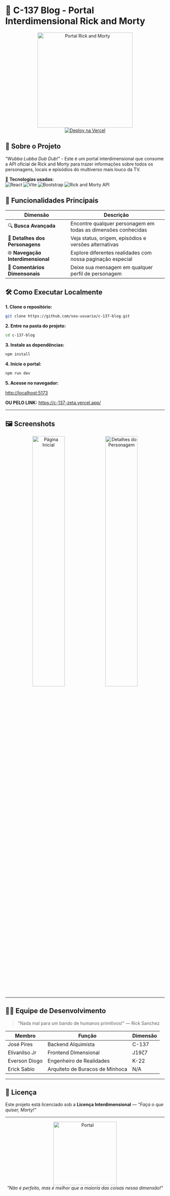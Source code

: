 # 🚀 C-137 Blog - Portal Interdimensional Rick and Morty 

<div align="center">
  <img src="https://github.com/user-attachments/assets/7f76f074-c468-46e4-9c33-b3b6e69d68c3" width="300" alt="Portal Rick and Morty">
  <br>
  <a href="https://c-137-zeta.vercel.app/">
    <img src="https://img.shields.io/badge/ACESSE%20O%20PORTAL-%2300B4FF?style=for-the-badge&logo=vercel&logoColor=white" alt="Deploy na Vercel">
  </a>
</div>

## 🌌 Sobre o Projeto

*"Wubba Lubba Dub Dub!"* - Este é um portal interdimensional que consome a API oficial de Rick and Morty para trazer informações sobre todos os personagens, locais e episódios do multiverso mais louco da TV.

🔹 **Tecnologias usadas**:  
![React](https://img.shields.io/badge/-React-61DAFB?style=flat-square&logo=react&logoColor=black)
![Vite](https://img.shields.io/badge/-Vite-646CFF?style=flat-square&logo=vite&logoColor=white)
![Bootstrap](https://img.shields.io/badge/-Bootstrap-7952B3?style=flat-square&logo=bootstrap&logoColor=white)
![Rick and Morty API](https://img.shields.io/badge/-Rick%20and%20Morty%20API-00B4FF?style=flat-square)

## 🧪 Funcionalidades Principais

| Dimensão | Descrição |
|----------|-----------|
| 🔍 **Busca Avançada** | Encontre qualquer personagem em todas as dimensões conhecidas |
| 📖 **Detalhes dos Personagens** | Veja status, origem, episódios e versões alternativas |
| 🌐 **Navegação Interdimensional** | Explore diferentes realidades com nossa paginação especial |
| 💬 **Comentários Dimensonais** | Deixe sua mensagem em qualquer perfil de personagem |

## 🛠️ Como Executar Localmente

**1. Clone o repositório:**
```bash
git clone https://github.com/seu-usuario/c-137-blog.git
```

**2. Entre na pasta do projeto:**
```bash
cd c-137-blog
```

**3. Instale as dependências:**

```bash
npm install
```

**4. Inicie o portal:**

```bash
npm run dev
```

**5. Acesse no navegador:**

[http://localhost:5173](http://localhost:5173)

**OU PELO LINK:**
https://c-137-zeta.vercel.app/

---

## 🖼️ Screenshots

<div align="center">
  <img src="https://private-user-images.githubusercontent.com/103378551/435394886-35289393-fde7-478c-ac9c-dcbe5923956f.png?jwt=eyJhbGciOiJIUzI1NiIsInR5cCI6IkpXVCJ9.eyJpc3MiOiJnaXRodWIuY29tIiwiYXVkIjoicmF3LmdpdGh1YnVzZXJjb250ZW50LmNvbSIsImtleSI6ImtleTUiLCJleHAiOjE3NDUwNjgyNzcsIm5iZiI6MTc0NTA2Nzk3NywicGF0aCI6Ii8xMDMzNzg1NTEvNDM1Mzk0ODg2LTM1Mjg5MzkzLWZkZTctNDc4Yy1hYzljLWRjYmU1OTIzOTU2Zi5wbmc_WC1BbXotQWxnb3JpdGhtPUFXUzQtSE1BQy1TSEEyNTYmWC1BbXotQ3JlZGVudGlhbD1BS0lBVkNPRFlMU0E1M1BRSzRaQSUyRjIwMjUwNDE5JTJGdXMtZWFzdC0xJTJGczMlMkZhd3M0X3JlcXVlc3QmWC1BbXotRGF0ZT0yMDI1MDQxOVQxMzA2MTdaJlgtQW16LUV4cGlyZXM9MzAwJlgtQW16LVNpZ25hdHVyZT02YTczNGVlNDczMmM2NmU3MTQ4NjYzODQyMTg5N2U5OGRlOTU0ZDAxMTFlYTJiZDI1Y2M1MWZjMzkyY2M4YjM3JlgtQW16LVNpZ25lZEhlYWRlcnM9aG9zdCJ9.wXpGXF7KFx5-oUz3cIVI7tTe9wvRrWoMMwGruPMiqj0" width="45%" alt="Página Inicial">
  <img src="https://private-user-images.githubusercontent.com/103378551/435395105-c7d181da-f490-40a4-9746-33e2386cec7b.png?jwt=eyJhbGciOiJIUzI1NiIsInR5cCI6IkpXVCJ9.eyJpc3MiOiJnaXRodWIuY29tIiwiYXVkIjoicmF3LmdpdGh1YnVzZXJjb250ZW50LmNvbSIsImtleSI6ImtleTUiLCJleHAiOjE3NDUwNjgzNzksIm5iZiI6MTc0NTA2ODA3OSwicGF0aCI6Ii8xMDMzNzg1NTEvNDM1Mzk1MTA1LWM3ZDE4MWRhLWY0OTAtNDBhNC05NzQ2LTMzZTIzODZjZWM3Yi5wbmc_WC1BbXotQWxnb3JpdGhtPUFXUzQtSE1BQy1TSEEyNTYmWC1BbXotQ3JlZGVudGlhbD1BS0lBVkNPRFlMU0E1M1BRSzRaQSUyRjIwMjUwNDE5JTJGdXMtZWFzdC0xJTJGczMlMkZhd3M0X3JlcXVlc3QmWC1BbXotRGF0ZT0yMDI1MDQxOVQxMzA3NTlaJlgtQW16LUV4cGlyZXM9MzAwJlgtQW16LVNpZ25hdHVyZT1jOTY4MWU4OWQ3MGI2MWY2MTk2YmYzOTIxNjQ5NTVhYzlhODg2NDVlOTliNTZlMDA5ZmM0MTkwOGRmYjlkMTJmJlgtQW16LVNpZ25lZEhlYWRlcnM9aG9zdCJ9.1iby5Bn8bFzqmTJZUzHKQRRH1K4sFXqWkhw-_dhdJvQ" width="45%" alt="Detalhes do Personagem">
</div>

---

## 👨‍🔬 Equipe de Desenvolvimento

> "Nada mal para um bando de humanos primitivos!" — Rick Sanchez

| Membro         | Função                      | Dimensão |
|----------------|-----------------------------|----------|
| José Pires     | Backend Alquimista          | C-137    |
| Elivanilso Jr  | Frontend Dimensional        | J19ζ7    |
| Everson Diogo  | Engenheiro de Realidades    | K-22     |
| Erick Sabio    | Arquiteto de Buracos de Minhoca | N/A  |

---

## 📜 Licença

Este projeto está licenciado sob a **Licença Interdimensional** — *"Faça o que quiser, Morty!"*

---

<div align="center">
  <a href="https://c-137-zeta.vercel.app/">
    <img src="https://www.nicepng.com/png/full/165-1658563_rick-and-morty-characters-png-rick-sanchez-transparent.png" width="200" alt="Portal">
  </a>
  <br>
  <em>"Não é perfeito, mas é melhor que a maioria das coisas nessa dimensão!"</em>
</div>
